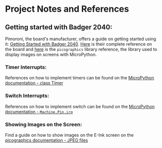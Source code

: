 # Project Notes and References

## Getting started with Badger 2040:
Pimoroni, the board's manufacturer, offers a guide on getting started using it: [Getting Started with Badger 2040](https://learn.pimoroni.com/article/getting-started-with-badger-2040). [Here](https://github.com/pimoroni/badger2040/blob/main/docs/reference.md) is their complete reference on the board and [here](https://github.com/pimoroni/pimoroni-pico/tree/main/micropython/modules/picographics) is the `picographics` library reference, the library used to display images on screens with MicroPython.

### Timer Interrupts: 
References on how to implement timers can be found on the [MicroPython documentation - class Timer](https://docs.micropython.org/en/latest/library/machine.Timer.html#machine.Timer)

### Switch Interrupts: 
References on how to implement switch can be found on the [MicroPython documentation - `Machine.Pin.irq`](https://docs.micropython.org/en/latest/library/machine.Pin.html#machine.Pin.irq:~:text=Configure%20an%20interrupt)

### Showing Images on the Screen:
Find a guide on how to show images on the E-Ink screen on the [picographics documentation - JPEG files](https://github.com/pimoroni/pimoroni-pico/tree/main/micropython/modules/picographics#jpeg-files) 


